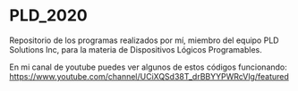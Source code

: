 # PLD_2020
Repositorio de los programas realizados por mí, miembro del equipo PLD Solutions Inc, para la materia de Dispositivos Lógicos Programables. 

En mi canal de youtube puedes ver algunos de estos códigos funcionando: 
https://www.youtube.com/channel/UCiXQSd38T_drBBYYPWRcVlg/featured
